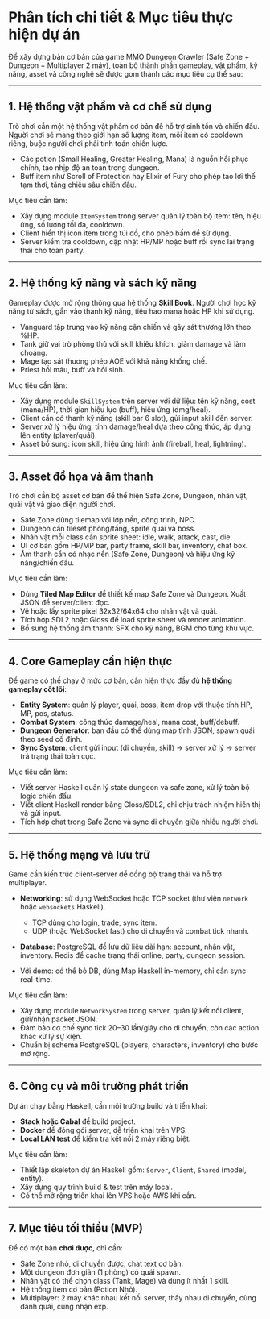 # Phân tích chi tiết & Mục tiêu thực hiện dự án

Để xây dựng bản cơ bản của game MMO Dungeon Crawler (Safe Zone + Dungeon + Multiplayer 2 máy), toàn bộ thành phần gameplay, vật phẩm, kỹ năng, asset và công nghệ sẽ được gom thành các mục tiêu cụ thể sau:

---

## 1. Hệ thống vật phẩm và cơ chế sử dụng

Trò chơi cần một hệ thống vật phẩm cơ bản để hỗ trợ sinh tồn và chiến đấu. Người chơi sẽ mang theo giới hạn số lượng item, mỗi item có cooldown riêng, buộc người chơi phải tính toán chiến lược.

* Các potion (Small Healing, Greater Healing, Mana) là nguồn hồi phục chính, tạo nhịp độ an toàn trong dungeon.
* Buff item như Scroll of Protection hay Elixir of Fury cho phép tạo lợi thế tạm thời, tăng chiều sâu chiến đấu.

Mục tiêu cần làm:

* Xây dựng module `ItemSystem` trong server quản lý toàn bộ item: tên, hiệu ứng, số lượng tối đa, cooldown.
* Client hiển thị icon item trong túi đồ, cho phép bấm để sử dụng.
* Server kiểm tra cooldown, cập nhật HP/MP hoặc buff rồi sync lại trạng thái cho toàn party.

---

## 2. Hệ thống kỹ năng và sách kỹ năng

Gameplay được mở rộng thông qua hệ thống **Skill Book**. Người chơi học kỹ năng từ sách, gắn vào thanh kỹ năng, tiêu hao mana hoặc HP khi sử dụng.

* Vanguard tập trung vào kỹ năng cận chiến và gây sát thương lớn theo %HP.
* Tank giữ vai trò phòng thủ với skill khiêu khích, giảm damage và làm choáng.
* Mage tạo sát thương phép AOE với khả năng khống chế.
* Priest hồi máu, buff và hồi sinh.

Mục tiêu cần làm:

* Xây dựng module `SkillSystem` trên server với dữ liệu: tên kỹ năng, cost (mana/HP), thời gian hiệu lực (buff), hiệu ứng (dmg/heal).
* Client cần có thanh kỹ năng (skill bar 6 slot), gửi input skill đến server.
* Server xử lý hiệu ứng, tính damage/heal dựa theo công thức, áp dụng lên entity (player/quái).
* Asset bổ sung: icon skill, hiệu ứng hình ảnh (fireball, heal, lightning).

---

## 3. Asset đồ họa và âm thanh

Trò chơi cần bộ asset cơ bản để thể hiện Safe Zone, Dungeon, nhân vật, quái vật và giao diện người chơi.

* Safe Zone dùng tilemap với lớp nền, công trình, NPC.
* Dungeon cần tileset phòng/tầng, sprite quái và boss.
* Nhân vật mỗi class cần sprite sheet: idle, walk, attack, cast, die.
* UI cơ bản gồm HP/MP bar, party frame, skill bar, inventory, chat box.
* Âm thanh cần có nhạc nền (Safe Zone, Dungeon) và hiệu ứng kỹ năng/chiến đấu.

Mục tiêu cần làm:

* Dùng **Tiled Map Editor** để thiết kế map Safe Zone và Dungeon. Xuất JSON để server/client đọc.
* Vẽ hoặc lấy sprite pixel 32x32/64x64 cho nhân vật và quái.
* Tích hợp SDL2 hoặc Gloss để load sprite sheet và render animation.
* Bổ sung hệ thống âm thanh: SFX cho kỹ năng, BGM cho từng khu vực.

---

## 4. Core Gameplay cần hiện thực

Để game có thể chạy ở mức cơ bản, cần hiện thực đầy đủ **hệ thống gameplay cốt lõi**:

* **Entity System**: quản lý player, quái, boss, item drop với thuộc tính HP, MP, pos, status.
* **Combat System**: công thức damage/heal, mana cost, buff/debuff.
* **Dungeon Generator**: ban đầu có thể dùng map tĩnh JSON, spawn quái theo seed cố định.
* **Sync System**: client gửi input (di chuyển, skill) → server xử lý → server trả trạng thái toàn cục.

Mục tiêu cần làm:

* Viết server Haskell quản lý state dungeon và safe zone, xử lý toàn bộ logic chiến đấu.
* Viết client Haskell render bằng Gloss/SDL2, chỉ chịu trách nhiệm hiển thị và gửi input.
* Tích hợp chat trong Safe Zone và sync di chuyển giữa nhiều người chơi.

---

## 5. Hệ thống mạng và lưu trữ

Game cần kiến trúc client-server để đồng bộ trạng thái và hỗ trợ multiplayer.

* **Networking**: sử dụng WebSocket hoặc TCP socket (thư viện `network` hoặc `websockets` Haskell).

  * TCP dùng cho login, trade, sync item.
  * UDP (hoặc WebSocket fast) cho di chuyển và combat tick nhanh.
* **Database**: PostgreSQL để lưu dữ liệu dài hạn: account, nhân vật, inventory. Redis để cache trạng thái online, party, dungeon session.
* Với demo: có thể bỏ DB, dùng Map Haskell in-memory, chỉ cần sync real-time.

Mục tiêu cần làm:

* Xây dựng module `NetworkSystem` trong server, quản lý kết nối client, gửi/nhận packet JSON.
* Đảm bảo cơ chế sync tick 20–30 lần/giây cho di chuyển, còn các action khác xử lý sự kiện.
* Chuẩn bị schema PostgreSQL (players, characters, inventory) cho bước mở rộng.

---

## 6. Công cụ và môi trường phát triển

Dự án chạy bằng Haskell, cần môi trường build và triển khai:

* **Stack hoặc Cabal** để build project.
* **Docker** để đóng gói server, dễ triển khai trên VPS.
* **Local LAN test** để kiểm tra kết nối 2 máy riêng biệt.

Mục tiêu cần làm:

* Thiết lập skeleton dự án Haskell gồm: `Server`, `Client`, `Shared` (model, entity).
* Xây dựng quy trình build & test trên máy local.
* Có thể mở rộng triển khai lên VPS hoặc AWS khi cần.

---

## 7. Mục tiêu tối thiểu (MVP)

Để có một bản **chơi được**, chỉ cần:

* Safe Zone nhỏ, di chuyển được, chat text cơ bản.
* Một dungeon đơn giản (1 phòng) có quái spawn.
* Nhân vật có thể chọn class (Tank, Mage) và dùng ít nhất 1 skill.
* Hệ thống item cơ bản (Potion Nhỏ).
* Multiplayer: 2 máy khác nhau kết nối server, thấy nhau di chuyển, cùng đánh quái, cùng nhận exp.


